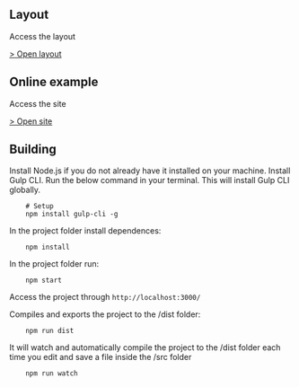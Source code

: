 ## Layout

Access the layout

[> Open layout](https://www.figma.com/file/yAiZoF6ax5CpP8xE8Mujn6/Anhembi---Vers%C3%A3o-Desktop?node-id=1258%3A7595)

## Online example

Access the site

[> Open site](http://bloco-cursos.surge.sh/)

## Building

Install Node.js if you do not already have it installed on your machine.
Install Gulp CLI. Run the below command in your terminal. This will install Gulp CLI globally.

```
	# Setup
	npm install gulp-cli -g
```

In the project folder install dependences:

```
	npm install
```

In the project folder run:

```
	npm start
```

Access the project through `http://localhost:3000/`

Compiles and exports the project to the /dist folder:

```
	npm run dist
```

It will watch and automatically compile the project to the /dist folder each time you edit and save a file inside the /src folder

```
	npm run watch
```
